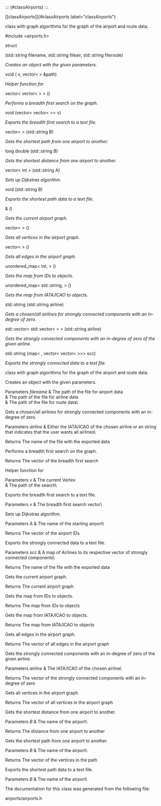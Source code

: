 ::: {#classAirports}
:::

[\[classAirports\]]{#classAirports label="classAirports"}

class with graph algorithms for the graph of the airport and route data.

\#include $<$airports.h$>$

struct

(std::string filename, std::string fileair, std::string fileroute)

*Creates an object with the given parameters.*

void ( v, vector$<$ $>$ &path)

*Helper function for*

vector$<$ vector$<$ $>$ $>$ ()

*Performs a breadth first search on the graph.*

void (vector$<$ vector$<$ $>$$>$ v)

*Exports the breadth first search to a text file.*

vector$<$ $>$ (std::string B)

*Gets the shortest path from one airport to another.*

long double (std::string B)

*Gets the shortest distance from one airport to another.*

vector$<$ int $>$ (std::string A)

*Sets up Dijkstras algorithm.*

void (std::string B)

*Exports the shortest path data to a text file.*

& ()

*Gets the current airport graph.*

vector$<$ $>$ ()

*Gets all vertices in the airport graph.*

vector$<$ $>$ ()

*Gets all edges in the airport graph.*

unordered\_map$<$ int, $>$ ()

*Gets the map from IDs to objects.*

unordered\_map$<$ std::string, $>$ ()

*Gets the map from IATA/ICAO to objects.*

std::string (std::string airline)

*Gets a chosen/all airlines for strongly connected components with an
in-degree of zero.*

std::vector$<$ std::vector$<$ $>$ $>$ (std::string airline)

*Gets the strongly connected components with an in-degree of zero of the
given airline.*

std::string (map$<$ , vector$<$ vector$<$ $>$$>$$>$ scc)

*Exports the strongly connected data to a text file.*

class with graph algorithms for the graph of the airport and route data.

Creates an object with the given parameters.

Parameters *filename* & The path of the file for airport data\
& The path of the file for airline data\
& The path of the file for route data\

Gets a chosen/all airlines for strongly connected components with an
in-degree of zero.

Parameters *airline* & Either the IATA/ICAO of the chosen airline or an
string that indicates that the user wants all airlines\

Returns The name of the file with the exported data

Performs a breadth first search on the graph.

Returns The vector of the breadth first search

Helper function for

Parameters *v* & The current Vertex\
& The path of the search\

Exports the breadth first search to a text file.

Parameters *v* & The breadth first search vector\

Sets up Dijkstras algorithm.

Parameters *A* & The name of the starting airport\

Returns The vector of the airport IDs

Exports the strongly connected data to a text file.

Parameters *scc* & A map of Airlines to its respective vector of
strongly connected components\

Returns The name of the file with the exported data

Gets the current airport graph.

Returns The current airport graph

Gets the map from IDs to objects.

Returns The map from IDs to objects

Gets the map from IATA/ICAO to objects.

Returns The map from IATA/ICAO to objects

Gets all edges in the airport graph.

Returns The vector of all edges in the airport graph

Gets the strongly connected components with an in-degree of zero of the
given airline.

Parameters *airline* & The IATA/ICAO of the chosen airline\

Returns The vector of the strongly connected components with an
in-degree of zero

Gets all vertices in the airport graph.

Returns The vector of all vertices in the airport graph

Gets the shortest distance from one airport to another.

Parameters *B* & The name of the airport\

Returns The distance from one airport to another

Gets the shortest path from one airport to another.

Parameters *B* & The name of the airport\

Returns The vector of the vertices in the path

Exports the shortest path data to a text file.

Parameters *B* & The name of the airport\

The documentation for this class was generated from the following file:

airports/airports.h
